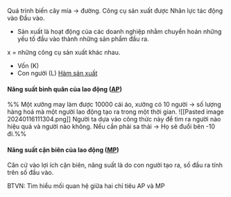 Quá trình biến cây mía -> đường. 
Công cụ sản xuất được Nhân lực tác động vào Đầu vào.
- Sản xuất là hoạt động của các doanh nghiệp nhằm chuyển hoán những yếu tố đầu vào thành những sản phẩm đầu ra.

x = những công cụ sản xuất khác nhau.
- Vốn (K)
- Con người (L)
[Hàm sản xuất](https://en.wikipedia.org/wiki/Production_function)

#### Năng suất bình quân của lao động ([AP](https://study.com/academy/lesson/average-product-in-economics-definition-formula.html))
%% Một xưởng may làm được 10000 cái áo, xưởng có 10 người -> số lượng hàng hoá mà một người lao động tạo ra trong một thời gian.
![[Pasted image 20240116111304.png]]
Người ta dựa vào công thức này để tìm ra người nào hiệu quả và người nào không.
Nếu cần phải sa thải -> Họ sẽ đuổi bên -10 đi.%%
#### Năng suất cận biên của lao động ([MP](https://en.wikipedia.org/wiki/Marginal_product))
Căn cứ vào lợi ích cận biên, năng suất là do con người tạo ra, số đầu ra tính trên số đầu vào.

BTVN: Tìm hiểu mối quan hệ giữa hai chỉ tiêu AP và MP